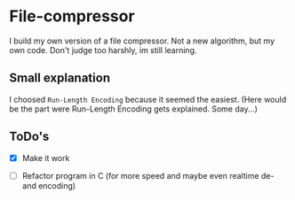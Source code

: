 # File-compressor
I build my own version of a file compressor.  Not a new algorithm, but my own code. Don't judge too harshly, im still learning.

## Small explanation
I choosed `Run-Length Encoding` because it seemed the easiest.
(Here would be the part were Run-Length Encoding gets explained. Some day...)

## ToDo's
- [x] Make it work
- [ ] Refactor program in C (for more speed and maybe even realtime de- and encoding)

